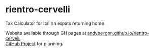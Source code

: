 # rientro-cervelli
Tax Calculator for Italian expats returning home.

Website available through GH pages at [andybergon.github.io/rientro-cervelli](https://andybergon.github.io/rientro-cervelli/).  
[GitHub Project](https://github.com/users/andybergon/projects/1) for planning.
